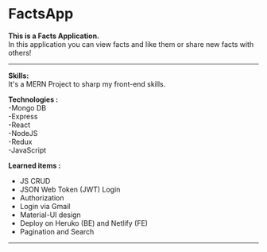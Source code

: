 # FactsApp 

<b> This is a Facts Application. </b><br>
In this application you can view facts and like them or share new facts with others!
<hr> 

<b> Skills: </b><br>
It's a MERN Project to sharp my front-end skills.<br>

<b> Technologies :</b><br>
 -Mongo DB <br>
 -Express<br>
 -React<br>
 -NodeJS<br>
 -Redux<br>
 -JavaScript<br>

<b> Learned items : </b><br>
 - JS CRUD <br>
 - JSON Web Token (JWT) Login <br>
 - Authorization<br>
 - Login via Gmail<br>
 - Material-UI design<br>
 - Deploy on Heruko (BE) and Netlify (FE)
 - Pagination and Search

<hr>
